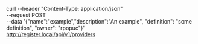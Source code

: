 curl --header "Content-Type: application/json" \
  --request POST \
  --data '{"name":"example","description":"An example", "definition": "some definition", "owner": "rpopuc"}' \
  http://register.local/api/v1/providers